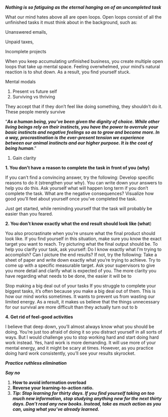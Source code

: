   

_**Nothing is so fatiguing as the eternal hanging on of an uncompleted task**_

  

What our mind hates above all are open loops. Open loops consist of all the unfinished tasks it must think about in the background, such as:

Unanswered emails,

Unpaid taxes,

Incomplete projects

When you keep accumulating unfinished business, you create multiple open loops that take up mental space. Feeling overwhelmed, your mind’s natural reaction is to shut down. As a result, you find yourself stuck.

  

Mental modals

1. Present vs future self
2. Surviving vs thriving

They accept that if they don’t feel like doing something, they shouldn’t do it. These people merely survive

“_**As a human being, you’ve been given the dignity of choice. While other living beings rely on their instincts, you have the power to overrule your basic instincts and negative feelings so as to grow and become more. In a way, procrastination is the ever-present tension we experience between our animal instincts and our higher purpose. It is the cost of being human**_.”

1. Gain clarity

  

**1. You don’t have a reason to complete the task in front of you (why)**

If you can’t find a convincing answer, try the following: Develop specific reasons to do it (strengthen your why). You can write down your answers to help you do this. Ask yourself what will happen long term if you don’t complete the task. What are the negative consequences? Visualize how good you’ll feel about yourself once you’ve completed the task.

Just get started, while reminding yourself that the task will probably be easier than you feared.

  

**2. You don’t know exactly what the end result should look like (what**)

You also procrastinate when you’re unsure what the final product should look like. If you find yourself in this situation, make sure you know the exact target you want to reach. Try picturing what the final output should be. To help you clarify your task, ask yourself: Do I know exactly what I’m trying to accomplish? Can I picture the end results? If not, try the following: Take a sheet of paper and write down exactly what you’re trying to achieve. Try to come up with a specific measurable target. Ask your supervisors to give you more detail and clarify what is expected of you. The more clarity you have regarding what needs to be done, the easier it will be to

Stop making a big deal out of your tasks If you struggle to complete your biggest tasks, it’s often because you make a big deal out of them. This is how our mind works sometimes. It wants to prevent us from wasting our limited energy. As a result, it makes us believe that the things unnecessary for our survival are more difficult than they actually turn out to b

  

**4. Get rid of feel-good activities**

I believe that deep down, you’ll almost always know what you should be doing. You’re just too afraid of doing it so you distract yourself in all sorts of ways. But I would challenge you to stop working hard and start doing hard work instead. Yes, hard work is more demanding. It will use more of your mental energy, and it might be scary at times. However, as you practice doing hard work consistently, you’ll see your results skyrocket.

_**Practice ruthless elimination**_

_**Say no**_

1. **How to avoid information overload**
2. **Reverse your learning-to-action ratio.**
3. _**Tip: Stop learning for thirty days. If you find yourself taking on too much new information, stop studying anything new for the next thirty days. Don’t read any new books. Instead, take as much action as you can, using what you’ve already learned.**_